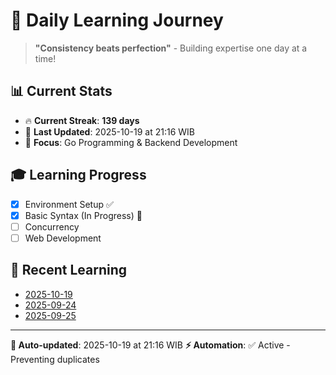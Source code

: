 # 🚀 Daily Learning Journey

> **"Consistency beats perfection"** - Building expertise one day at a time!

## 📊 Current Stats
- 🔥 **Current Streak**: **139 days**
- 📅 **Last Updated**: 2025-10-19 at 21:16 WIB
- 🎯 **Focus**: Go Programming & Backend Development

## 🎓 Learning Progress
- [x] Environment Setup ✅
- [x] Basic Syntax (In Progress) 🔄
- [ ] Concurrency
- [ ] Web Development

## 📖 Recent Learning
- [2025-10-19](learning-log/.md)
- [2025-09-24](learning-log/.md)
- [2025-09-25](learning-log/.md)

---
**🤖 Auto-updated**: 2025-10-19 at 21:16 WIB
**⚡ Automation**: ✅ Active - Preventing duplicates
